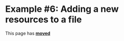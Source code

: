 # Example #6: Adding a new resources to a file #

This page has [**moved**](https://lib-docs.delphidabbler.com/ResFile/1/Examples/Example6)